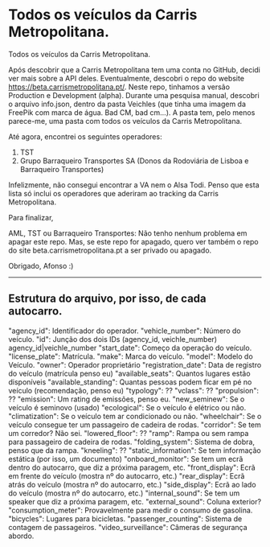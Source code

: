 # Todos os veículos da Carris Metropolitana.
Todos os veículos da Carris Metropolitana. 

Após descobrir que a Carris Metropolitana tem uma conta no GitHub, decidi ver mais sobre a API deles. Eventualmente, descobri o repo do website https://beta.carrismetropolitana.pt/. Neste repo, tinhamos a versão Production e Development (alpha). Durante uma pesquisa manual, descobri o arquivo info.json, dentro da pasta Veichles (que tinha uma imagem da FreePik com marca de água. Bad CM, bad cm...). A pasta tem, pelo menos parece-me, uma pasta com todos os veículos da Carris Metropolitana. 

Até agora, encontrei os seguintes operadores:
1. TST
2. Grupo Barraqueiro Transportes SA (Donos da Rodoviária de Lisboa e Barraqueiro Transportes)

Infelizmente, não consegui encontrar a VA nem o Alsa Todi.
Penso que esta lista só inclui os operadores que aderiram ao tracking da Carris Metropolitana.

Para finalizar,

AML, TST ou Barraqueiro Transportes: Não tenho nenhum problema em apagar este repo. Mas, se este repo for apagado, quero ver também o repo do site beta.carrismetropolitana.pt a ser privado ou apagado.

Obrigado,
Afonso :)

--- 

## Estrutura do arquivo, por isso, de cada autocarro.

  "agency_id": Identificador do operador.
    "vehicle_number": Número do veículo.
    "id": Junção dos dois IDs (agency_id, veichle_number)  agency_id|veichle_number
    "start_date": Começo da operação do veículo.
    "license_plate": Matrícula.
    "make": Marca do veículo. 
    "model": Modelo do Veículo. 
    "owner": Operador proprietário
    "registration_date": Data de registro do veículo (matrícula penso eu)
    "available_seats": Quantos lugares estão disponíveis
    "available_standing": Quantas pessoas podem ficar em pé no veículo (recomendação, penso eu)
    "typology": ??
    "vclass": ??
    "propulsion": ??
    "emission": Um rating de emissões, penso eu.
    "new_seminew": Se o veículo é seminovo (usado)
    "ecological": Se o veículo é elétrico ou não.
    "climatization": Se o veículo tem ar condicionado ou não. 
    "wheelchair": Se o veículo consegue ter um passageiro de cadeira de rodas.
    "corridor": Se tem um corredor? Não sei. 
    "lowered_floor": ??
    "ramp": Rampa ou sem rampa para passageiro de cadeira de rodas.
    "folding_system": Sistema de dobra, penso que da rampa. 
    "kneeling": ??
    "static_information": Se tem informação estática (por isso, um documento)
    "onboard_monitor": Se tem um ecrã dentro do autocarro, que diz a próxima paragem, etc.
    "front_display": Ecrã em frente do veículo (mostra nº do autocarro, etc.)
    "rear_display": Ecrã atrás do veículo (mostra nº do autocarro, etc.)
    "side_display": Ecrã ao lado do veículo (mostra nº do autocarro, etc.)
    "internal_sound": Se tem um speaker que diz a próxima paragem, etc.
    "external_sound": Coluna exterior?
    "consumption_meter": Provavelmente para medir o consumo de gasolina. 
    "bicycles": Lugares para bicicletas.
    "passenger_counting": Sistema de contagem de passageiros.
    "video_surveillance": Câmeras de segurança abordo.
